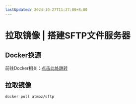 ```yaml
---
lastUpdated: 2024-10-27T11:37:00+8:00
---
```


# 拉取镜像 | 搭建SFTP文件服务器

## Docker换源

前往Docker相关：[点击此处跳转](/Docker/Mirror)

## 拉取镜像

```docker pull atmoz/sftp```